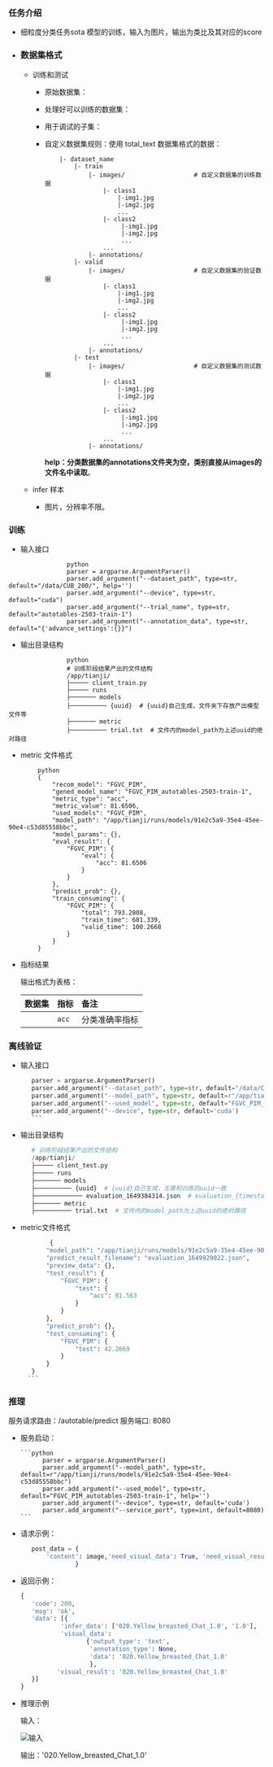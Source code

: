 ### 任务介绍

  - 细粒度分类任务sota 模型的训练，输入为图片，输出为类比及其对应的score

- ### 数据集格式

    - 训练和测试
        - 原始数据集：
        - 处理好可以训练的数据集：
        - 用于调试的子集：
        - 自定义数据集规则：使用 total_text 数据集格式的数据：
            ```
                |- dataset_name
                    |- train
                        |- images/                   # 自定义数据集的训练数据
                            |- class1
                                |-img1.jpg
                                |-img2.jpg
                                ...
                            |- class2  
                                 |-img1.jpg
                                 |-img2.jpg
                                 ...
                            ...
                        |- annotations/
                    |- valid
                        |- images/                   # 自定义数据集的验证数据
                            |- class1
                                |-img1.jpg
                                |-img2.jpg
                                ...
                            |- class2  
                                 |-img1.jpg
                                 |-img2.jpg
                                 ...
                            ...
                        |- annotations/
                    |- test
                        |- images/                   # 自定义数据集的测试数据
                            |- class1
                                |-img1.jpg
                                |-img2.jpg
                                ...
                            |- class2  
                                 |-img1.jpg
                                 |-img2.jpg
                                 ...
                            ...
                        |- annotations/
             ```
           
            **help：分类数据集的annotations文件夹为空，类别直接从images的文件名中读取**。
            
                
   - infer 样本
        - 图片，分辨率不限。

### 训练

- 输入接口
                
```
                python
                parser = argparse.ArgumentParser()
                parser.add_argument("--dataset_path", type=str, default="/data/CUB_200/", help='')
                parser.add_argument("--device", type=str, default="cuda")
                parser.add_argument("--trial_name", type=str, default="autotables-2503-train-1")
                parser.add_argument("--annotation_data", type=str, default="{'advance_settings':{}}")
```
-  输出目录结构
```
                python
                # 训练阶段结果产出的文件结构
                /app/tianji/
                ├───── client_train.py
                ├───── runs
                ├─────── models
                ├────────── {uuid}  # {uuid}自己生成，文件夹下存放产出模型文件等
                ├─────── metric
                ├────────── trial.txt  # 文件内的model_path为上述uuid的绝对路径
```
- metric 文件格式

```
        python
        {
            "recom_model": "FGVC_PIM",
            "gened_model_name": "FGVC_PIM_autotables-2503-train-1",
            "metric_type": "acc",
            "metric_value": 81.6506,
            "used_models": "FGVC_PIM",
            "model_path": "/app/tianji/runs/models/91e2c5a9-35e4-45ee-90e4-c53d85558bbc",
            "model_params": {},
            "eval_result": {
                "FGVC_PIM": {
                    "eval": {
                        "acc": 81.6506
                    }
                }
            },
            "predict_prob": {},
            "train_consuming": {
                "FGVC_PIM": {
                    "total": 793.2808,
                    "train_time": 681.339,
                    "valid_time": 100.2668
                }
            }
        }
```

- 指标结果

    输出格式为表格：
    
    | 数据集  | 指标          | 备注          |
    |:-----|:------------|:------------         |
    |      | `acc` | 分类准确率指标 |

### 离线验证

- 输入接口

     ```python
        parser = argparse.ArgumentParser()
        parser.add_argument("--dataset_path", type=str, default="/data/CUB_200/", help='')
        parser.add_argument("--model_path", type=str, default=r"/app/tianji/runs/models/91e2c5a9-35e4-45ee-90e4-c53d85558bbc", help='')
        parser.add_argument("--used_model", type=str, default="FGVC_PIM_autotables-2503-train-1.pth", help='')
        parser.add_argument("--device", type=str, default='cuda')
        ```

- 输出目录结构

     ```python
        # 训练阶段结果产出的文件结构
        /app/tianji/
        ├───── client_test.py
        ├───── runs
        ├─────── models
        ├────────── {uuid}  # {uuid}自己生成，无需和训练的uuid一致
        ├───────────── evaluation_1649384314.json  # evaluation_{timestamp}.json 为{uuid}文件夹下的离线结果文件
        ├─────── metric
        ├────────── trial.txt  # 文件内的model_path为上述uuid的绝对路径
     ```

- metric文件格式

     ```python
             {
            "model_path": "/app/tianji/runs/models/91e2c5a9-35e4-45ee-90e4-c53d85558bbc",
            "predict_result_filename": "evaluation_1649929022.json",
            "preview_data": {},
            "test_result": {
                "FGVC_PIM": {
                    "test": {
                        "acc": 81.563
                    }
                }
            },
            "predict_prob": {},
            "test_consuming": {
                "FGVC_PIM": {
                    "test": 42.2669
                }
            }
        }
       ```

### 推理

服务请求路由：/autotable/predict
服务端口: 8080

- 服务启动：

      ```python
            parser = argparse.ArgumentParser()
            parser.add_argument("--model_path", type=str, default=r"/app/tianji/runs/models/91e2c5a9-35e4-45ee-90e4-c53d85558bbc")
            parser.add_argument("--used_model", type=str, default="FGVC_PIM_autotables-2503-train-1", help='')
            parser.add_argument("--device", type=str, default='cuda')
            parser.add_argument("--service_port", type=int, default=8080)
      ```

- 请求示例：

     ```python
        post_data = {
            'content': image,'need_visual_data': True, 'need_visual_result': True
                    }
     ```

- 返回示例：

     ```python
     {
        'code': 200,
        'msg': 'ok', 
        'data': [{
                'infer_data': ['020.Yellow_breasted_Chat_1.0', '1.0'], 
                'visual_data':
                       {'output_type': 'text', 
                        'annotation_type': None, 
                        'data': '020.Yellow_breasted_Chat_1.0'
                        },
               'visual_result': '020.Yellow_breasted_Chat_1.0'
        }]
     }
     
     ```

- 推理示例
      
    输入：
    
    ![输入](Yellow_Breasted_Chat_0012_21961.jpg)
    
    输出：'020.Yellow_breasted_Chat_1.0'

 
